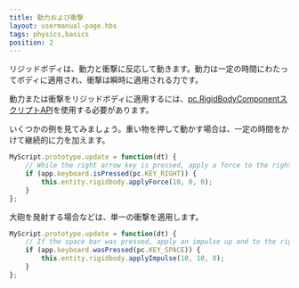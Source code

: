 ```yaml
---
title: 動力および衝撃
layout: usermanual-page.hbs
tags: physics,basics
position: 2
---
```


リジッドボディは、動力と衝撃に反応して動きます。動力は一定の時間にわたってボディに適用され、衝撃は瞬時に適用される力です。

動力または衝撃をリジッドボディに適用するには、[pc.RigidBodyComponentスクリプトAPI][1]を使用する必要があります。

いくつかの例を見てみましょう。重い物を押して動かす場合は、一定の時間をかけて継続的に力を加えます。

```javascript
MyScript.prototype.update = function(dt) {
    // While the right arrow key is pressed, apply a force to the right
    if (app.keyboard.isPressed(pc.KEY_RIGHT)) {
        this.entity.rigidbody.applyForce(10, 0, 0);
    }
};
```

大砲を発射する場合などは、単一の衝撃を適用します。

```javascript
MyScript.prototype.update = function(dt) {
    // If the space bar was pressed, apply an impulse up and to the right
    if (app.keyboard.wasPressed(pc.KEY_SPACE)) {
        this.entity.rigidbody.applyImpulse(10, 10, 0);
    }
};
```

[1]: /api/pc.RigidBodyComponent.html
